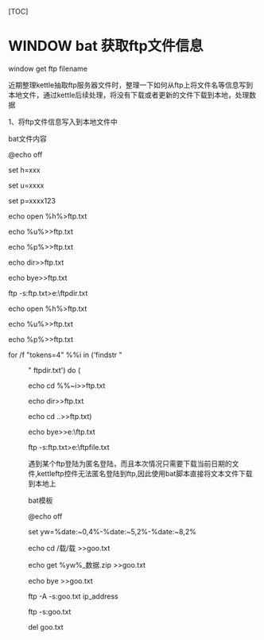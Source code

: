 [TOC]

# WINDOW bat 获取ftp文件信息



window get ftp filename

近期整理kettle抽取ftp服务器文件时，整理一下如何从ftp上将文件名等信息写到本地文件，通过kettle后续处理，将没有下载或者更新的文件下载到本地，处理数据

1、将ftp文件信息写入到本地文件中

bat文件内容

@echo off

set h=xxx

set u=xxxx

set p=xxxx123

echo open %h%>ftp.txt

echo %u%>>ftp.txt

echo %p%>>ftp.txt

echo dir>>ftp.txt

echo bye>>ftp.txt

ftp -s:ftp.txt>e:\ftpdir.txt

echo open %h%>ftp.txt

echo %u%>>ftp.txt

echo %p%>>ftp.txt

for /f "tokens=4" %%i in ('findstr "<DIR>" ftpdir.txt') do (

echo cd %%~i>>ftp.txt

echo dir>>ftp.txt

echo cd ..>>ftp.txt)

echo bye>>e:\ftp.txt

ftp -s:ftp.txt>e:\ftpfile.txt

遇到某个ftp登陆为匿名登陆，而且本次情况只需要下载当前日期的文件,kettleftp控件无法匿名登陆到ftp,因此使用bat脚本直接将文本文件下载到本地上

bat模板

@echo off

set yw=%date:~0,4%-%date:~5,2%-%date:~8,2%

echo cd /载/载 >>goo.txt 

echo get  %yw%_数据.zip >>goo.txt 

echo bye >>goo.txt 

ftp -A -s:goo.txt  ip_address

ftp -s:goo.txt

del goo.txt